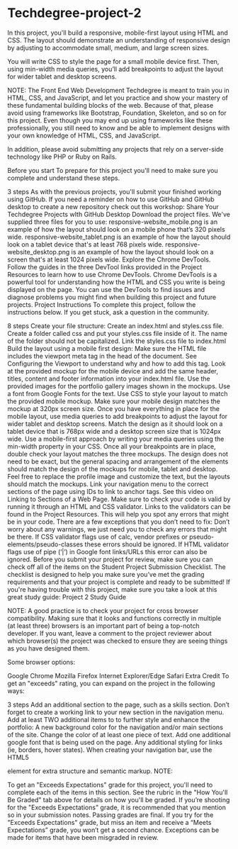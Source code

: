 # Techdegree-project-2
In this project, you'll build a responsive, mobile-first layout using HTML and CSS. The layout should demonstrate an understanding of responsive design by adjusting to accommodate small, medium, and large screen sizes.

You will write CSS to style the page for a small mobile device first. Then, using min-width media queries, you’ll add breakpoints to adjust the layout for wider tablet and desktop screens.

NOTE: The Front End Web Development Techdegree is meant to train you in HTML, CSS, and JavaScript, and let you practice and show your mastery of these fundamental building blocks of the web. Because of that, please avoid using frameworks like Bootstrap, Foundation, Skeleton, and so on for this project. Even though you may end up using frameworks like these professionally, you still need to know and be able to implement designs with your own knowledge of HTML, CSS, and JavaScript.

In addition, please avoid submitting any projects that rely on a server-side technology like PHP or Ruby on Rails.

Before you start
To prepare for this project you'll need to make sure you complete and understand these steps.

 3 steps
As with the previous projects, you'll submit your finished working using GitHub. If you need a reminder on how to use GitHub and GitHub desktop to create a new repository check out this workshop: Share Your Techdegree Projects wIth GitHub Desktop
Download the project files. We've supplied three files for you to use:
responsive-website_mobile.png is an example of how the layout should look on a mobile phone that’s 320 pixels wide.
responsive-website_tablet.png is an example of how the layout should look on a tablet device that's at least 768 pixels wide.
responsive-website_desktop.png is an example of how the layout should look on a screen that's at least 1024 pixels wide.
Explore the Chrome DevTools.
Follow the guides in the three DevTool links provided in the Project Resources to learn how to use Chrome DevTools.
Chrome DevTools is a powerful tool for understanding how the HTML and CSS you write is being displayed on the page. You can use the DevTools to find issues and diagnose problems you might find when building this project and future projects.
Project Instructions
To complete this project, follow the instructions below. If you get stuck, ask a question in the community.

 8 steps
Create your file structure:
Create an index.html and styles.css file.
Create a folder called css and put your styles.css file inside of it. The name of the folder should not be capitalized.
Link the styles.css file to index.html
Build the layout using a mobile first design:
Make sure the HTML file includes the viewport meta tag in the head of the document. See Configuring the Viewport to understand why and how to add this tag.
Look at the provided mockup for the mobile device and add the same header, titles, content and footer information into your index.html file.
Use the provided images for the portfolio gallery images shown in the mockups.
Use a font from Google Fonts for the text.
Use CSS to style your layout to match the provided mobile mockup. Make sure your mobile design matches the mockup at 320px screen size.
Once you have everything in place for the mobile layout, use media queries to add breakpoints to adjust the layout for wider tablet and desktop screens.
Match the design as it should look on a tablet device that is 768px wide and a desktop screen size that is 1024px wide.
Use a mobile-first approach by writing your media queries using the min-width property in your CSS.
Once all your breakpoints are in place, double check your layout matches the three mockups.
The design does not need to be exact, but the general spacing and arrangement of the elements should match the design of the mockups for mobile, tablet and desktop.
Feel free to replace the profile image and customize the text, but the layouts should match the mockups.
Link your navigation menu to the correct sections of the page using IDs to link to anchor tags. See this video on Linking to Sections of a Web Page.
Make sure to check your code is valid by running it through an HTML and CSS validator.
Links to the validators can be found in the Project Resources. This will help you spot any errors that might be in your code.
There are a few exceptions that you don’t need to fix:
Don’t worry about any warnings, we just need you to check any errors that might be there.
If CSS validator flags use of calc, vendor prefixes or pseudo-elements/pseudo-classes these errors should be ignored.
If HTML validator flags use of pipe (‘|’) in Google font links/URLs this error can also be ignored.
Before you submit your project for review, make sure you can check off all of the items on the Student Project Submission Checklist. The checklist is designed to help you make sure you’ve met the grading requirements and that your project is complete and ready to be submitted!
If you're having trouble with this project, make sure you take a look at this great study guide:
Project 2 Study Guide

NOTE: A good practice is to check your project for cross browser compatibility. Making sure that it looks and functions correctly in multiple (at least three) browsers is an important part of being a top-notch developer. If you want, leave a comment to the project reviewer about which browser(s) the project was checked to ensure they are seeing things as you have designed them.

Some browser options:

Google Chrome
Mozilla Firefox
Internet Explorer/Edge
Safari
Extra Credit
To get an "exceeds" rating, you can expand on the project in the following ways:

 3 steps
Add an additional section to the page, such as a skills section. Don’t forget to create a working link to your new section in the navigation menu.
Add at least TWO additional items to to further style and enhance the portfolio:
A new background color for the navigation and/or main sections of the site.
Change the color of at least one piece of text.
Add one additional google font that is being used on the page.
Any additional styling for links (ie, borders, hover states).
When creating your navigation bar, use the HTML5 <nav> element for extra structure and semantic markup.
NOTE:

To get an "Exceeds Expectations" grade for this project, you'll need to complete each of the items in this section. See the rubric in the "How You'll Be Graded" tab above for details on how you'll be graded.
If you’re shooting for the "Exceeds Expectations" grade, it is recommended that you mention so in your submission notes.
Passing grades are final. If you try for the "Exceeds Expectations" grade, but miss an item and receive a “Meets Expectations” grade, you won’t get a second chance. Exceptions can be made for items that have been misgraded in review.
